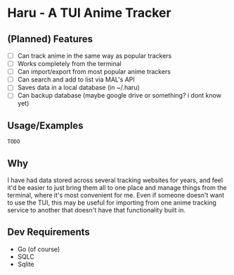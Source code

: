 # Haru - A TUI Anime Tracker

## (Planned) Features
- [ ] Can track anime in the same way as popular trackers
- [ ] Works completely from the terminal
- [ ] Can import/export from most popular anime trackers
- [ ] Can search and add to list via MAL's API
- [ ] Saves data in a local database (in ~/.haru)
- [ ] Can backup database (maybe google drive or something? i dont know yet)

## Usage/Examples

`TODO`

## Why

I have had data stored across several tracking websites for years, and feel it'd be easier to just bring them all to one place and manage things from the terminal, where it's most convenient for me. Even if someone doesn't want to use the TUI, this may be useful for importing from one anime tracking service to another that doesn't have that functionality built in.

## Dev Requirements
- Go (of course)
- SQLC
- Sqlite

